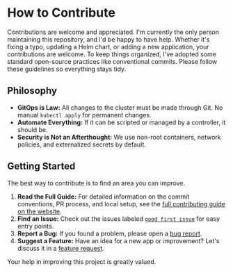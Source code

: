 # How to Contribute

Contributions are welcome and appreciated. I'm currently the only person maintaining this repository, and I'd be happy to have help. Whether it's fixing a typo, updating a Helm chart, or adding a new application, your contributions are welcome. To keep things organized, I've adopted some standard open-source practices like conventional commits. Please follow these guidelines so everything stays tidy.

## Philosophy

- **GitOps is Law:** All changes to the cluster must be made through Git. No manual `kubectl apply` for permanent changes.
- **Automate Everything:** If it can be scripted or managed by a controller, it should be.
- **Security is Not an Afterthought:** We use non-root containers, network policies, and externalized secrets by default.

## Getting Started

The best way to contribute is to find an area you can improve.

1. **Read the Full Guide:** For detailed information on the commit conventions, PR process, and local setup, see the [full contributing guide on the website](https://homelab.orkestack.com/docs/contributing/overview).
2. **Find an Issue:** Check out the issues labeled [`good first issue`](https://github.com/theepicsaxguy/homelab/labels/good%20first%20issue) for easy entry points.
3. **Report a Bug:** If you found a problem, please open a [bug report](https://github.com/theepicsaxguy/homelab/issues/new?template=bug_report.md).
4. **Suggest a Feature:** Have an idea for a new app or improvement? Let's discuss it in a [feature request](https://github.com/theepicsaxguy/homelab/issues/new?template=feature_request.md).

Your help in improving this project is greatly valued.
